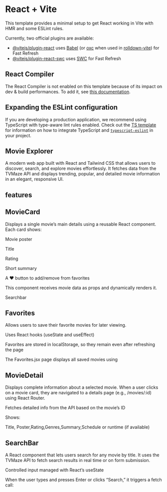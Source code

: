 # React + Vite

This template provides a minimal setup to get React working in Vite with HMR and some ESLint rules.

Currently, two official plugins are available:

- [@vitejs/plugin-react](https://github.com/vitejs/vite-plugin-react/blob/main/packages/plugin-react) uses [Babel](https://babeljs.io/) (or [oxc](https://oxc.rs) when used in [rolldown-vite](https://vite.dev/guide/rolldown)) for Fast Refresh
- [@vitejs/plugin-react-swc](https://github.com/vitejs/vite-plugin-react/blob/main/packages/plugin-react-swc) uses [SWC](https://swc.rs/) for Fast Refresh

## React Compiler

The React Compiler is not enabled on this template because of its impact on dev & build performances. To add it, see [this documentation](https://react.dev/learn/react-compiler/installation).

## Expanding the ESLint configuration

If you are developing a production application, we recommend using TypeScript with type-aware lint rules enabled. Check out the [TS template](https://github.com/vitejs/vite/tree/main/packages/create-vite/template-react-ts) for information on how to integrate TypeScript and [`typescript-eslint`](https://typescript-eslint.io) in your project.


## Movie Explorer

A modern web app built with React and Tailwind CSS that allows users to discover, search, and explore movies effortlessly. It fetches data from the TVMaze API and displays trending, popular, and detailed movie information in an elegant, responsive UI.


## features

## MovieCard
Displays a single movie’s main details using a reusable React component.
Each card shows:

Movie poster

Title

Rating

Short summary

A ❤️ button to add/remove from favorites

This component receives movie data as props and dynamically renders it.

Searchbar

## Favorites

Allows users to save their favorite movies for later viewing.

Uses React hooks (useState and useEffect)

Favorites are stored in localStorage, so they remain even after refreshing the page

The Favorites.jsx page displays all saved movies using <MovieCard />

## MovieDetail

Displays complete information about a selected movie.
When a user clicks on a movie card, they are navigated to a details page (e.g., /movies/:id) using React Router.

Fetches detailed info from the API based on the movie’s ID

Shows:

Title, Poster,Rating,Genres,Summary,Schedule or runtime (if available)


## SearchBar 
A React component that lets users search for any movie by title.
It uses the TVMaze API to fetch search results in real time or on form submission.

Controlled input managed with React’s useState

When the user types and presses Enter or clicks “Search,” it triggers a fetch call: